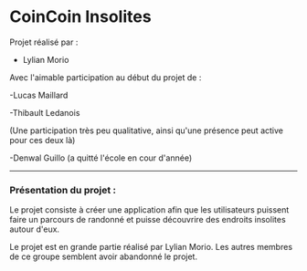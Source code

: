 <h1>CoinCoin Insolites</h1>

Projet réalisé par :  
- Lylian Morio

Avec l'aimable participation au début du projet de :

-Lucas Maillard

-Thibault Ledanois

(Une participation très peu qualitative, ainsi qu'une présence peut active pour ces deux là)

-Denwal Guillo (a quitté l'école en cour d'année)

---
<h3>Présentation du projet :</h3>

Le projet consiste à créer une application afin que les utilisateurs puissent faire un parcours de randonné et puisse découvrire des endroits insolites autour d'eux.

Le projet est en grande partie réalisé par Lylian Morio. Les autres membres de ce groupe semblent avoir abandonné le projet.
 